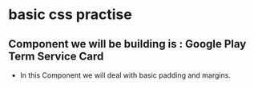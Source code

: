# basic css practise

## Component we will be building is : Google Play Term Service Card

- In this Component we will deal with basic padding and margins. 


